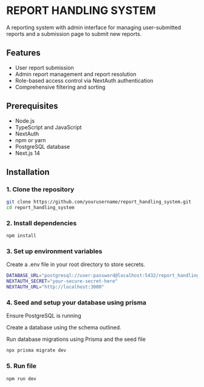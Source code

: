 # REPORT HANDLING SYSTEM

A reporting system with admin interface for managing user-submitted reports and a submission page to submit new reports.

## Features

- User report submission
- Admin report management and report resolution
- Role-based access control via NextAuth authentication
- Comprehensive filtering and sorting


## Prerequisites

- Node.js
- TypeScript and JavaScript
- NextAuth
- npm or yarn
- PostgreSQL database
- Next.js 14

## Installation

### 1. Clone the repository

```bash
git clone https://github.com/yourusername/report_handling_system.git
cd report_handling_system

```

### 2. Install dependencies

```bash
npm install
```

### 3. Set up environment variables

Create a .env file in your root directory to store secrets.

```bash
DATABASE_URL="postgresql://user:password@localhost:5432/report_handling_system"
NEXTAUTH_SECRET="your-secure-secret-here"
NEXTAUTH_URL="http://localhost:3000"
```

### 4. Seed and setup your database using prisma

Ensure PostgreSQL is running

Create a database using the schema outlined.

Run database migrations using Prisma and the seed file

```bash
npx prisma migrate dev
```


### 5. Run file

```bash
npm run dev
```
